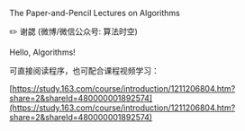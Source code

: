 The Paper-and-Pencil Lectures on Algorithms

:pencil2: 谢勰 \(微博/微信公众号: 算法时空\)

Hello, Algorithms!

可直接阅读程序，也可配合课程视频学习：

[https://study.163.com/course/introduction/1211206804.htm?share=2&shareId=480000001892574](https://study.163.com/course/introduction/1211206804.htm?share=2&shareId=480000001892574)
